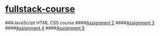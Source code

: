 # [fullstack-course](http://runzgit.github.io/fullstack-course/)
###JavaScript HTML CSS course
####[Assignment 2](http://runzgit.github.io/fullstack-course/javascript-html-css/Assignment2/modulo2-ans.html)
####[Assignment 3](http://runzgit.github.io/fullstack-course/javascript-html-css/Assignment3/)
####[Assignment 4](http://runzgit.github.io/fullstack-course/javascript-html-css/Assignment4/harder/)
####[Assignment 5](http://runzgit.github.io/fullstack-course/javascript-html-css/Assignment5/)

